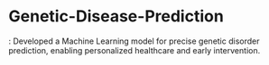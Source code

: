 # Genetic-Disease-Prediction
: Developed a Machine Learning model for precise genetic disorder prediction, enabling personalized healthcare and early intervention.
